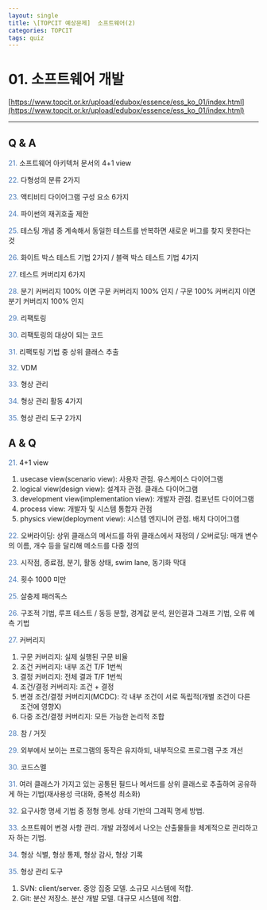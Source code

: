 ```yaml
---
layout: single
title: \[TOPCIT 예상문제]  소프트웨어(2)
categories: TOPCIT
tags: quiz
---
```


# 01. 소프트웨어 개발 

[https://www.topcit.or.kr/upload/edubox/essence/ess_ko_01/index.html](https://www.topcit.or.kr/upload/edubox/essence/ess_ko_01/index.html)

---
## Q & A

<span style="color:#4a7ab9"> 21.</span> 소프트웨어 아키텍처 문서의 4+1 view  

<span style="color:#4a7ab9"> 22.</span> 다형성의 분류 2가지    

<span style="color:#4a7ab9"> 23.</span> 액티비티 다이어그램 구성 요소 6가지    

<span style="color:#4a7ab9"> 24.</span> 파이썬의 재귀호출 제한    

<span style="color:#4a7ab9"> 25.</span> 테스팅 개념 중 계속해서 동일한 테스트를 반복하면 새로운 버그를 찾지 못한다는 것     

<span style="color:#4a7ab9"> 26.</span> 화이트 박스 테스트 기법 2가지 / 블랙 박스 테스트 기법 4가지    

<span style="color:#4a7ab9"> 27.</span> 테스트 커버리지 6가지    

<span style="color:#4a7ab9"> 28.</span> 분기 커버리지 100% 이면 구문 커버리지 100% 인지 / 구문 100% 커버리지 이면 분기 커버리지 100% 인지  

<span style="color:#4a7ab9"> 29.</span> 리팩토링    

<span style="color:#4a7ab9"> 30.</span> 리팩토링의 대상이 되는 코드    

<span style="color:#4a7ab9"> 31.</span> 리팩토링 기법 중 상위 클래스 추출    

<span style="color:#4a7ab9"> 32.</span> VDM    

<span style="color:#4a7ab9"> 33.</span> 형상 관리    

<span style="color:#4a7ab9"> 34.</span> 형상 관리 활동 4가지    

<span style="color:#4a7ab9"> 35.</span> 형상 관리 도구 2가지  

## A & Q

<span style="color:#4a7ab9"> 21.</span> 4+1 view  
1) usecase view(scenario view): 사용자 관점. 유스케이스 다이어그램  
2) logical view(design view): 설계자 관점. 클래스 다이어그램  
3) development view(implementation view): 개발자 관점. 컴포넌트 다이어그램  
4) process view: 개발자 및 시스템 통합자 관점  
5) physics view(deployment view): 시스템 엔지니어 관점. 배치 다이어그램  
  
<span style="color:#4a7ab9"> 22.</span> 오버라이딩: 상위 클래스의 메서드를 하위 클래스에서 재정의 / 오버로딩: 매개 변수의 이름, 개수 등을 달리해 메소드를 다중 정의  
  
<span style="color:#4a7ab9"> 23.</span> 시작점, 종료점, 분기, 활동 상태, swim lane, 동기화 막대    

<span style="color:#4a7ab9"> 24.</span> 횟수 1000 미만  

<span style="color:#4a7ab9"> 25.</span> 살충제 패러독스    

<span style="color:#4a7ab9"> 26.</span> 구조적 기법, 루프 테스트 / 동등 분할, 경계값 분석, 원인결과 그래프 기법, 오류 예측 기법    

<span style="color:#4a7ab9"> 27.</span> 커버리지  
1) 구문 커버리지: 실제 실행된 구문 비율  
2) 조건 커버리지: 내부 조건 T/F 1번씩  
3) 결정 커버리지: 전체 결과 T/F 1번씩  
4) 조건/결정 커버리지: 조건 + 결정  
5) 변경 조건/결정 커버리지(MCDC): 각 내부 조건이 서로 독립적(개별 조건이 다른 조건에 영향X)  
6) 다중 조건/결정 커버리지: 모든 가능한 논리적 조합  
   
<span style="color:#4a7ab9"> 28.</span> 참 / 거짓  

<span style="color:#4a7ab9"> 29.</span> 외부에서 보이는 프로그램의 동작은 유지하되, 내부적으로 프로그램 구조 개선    

<span style="color:#4a7ab9"> 30.</span> 코드스멜  

<span style="color:#4a7ab9"> 31.</span> 여러 클래스가 가지고 있는 공통된 필드나 메서드를 상위 클래스로 추출하여 공유하게 하는 기법(재사용성 극대화, 중복성 최소화)    

<span style="color:#4a7ab9"> 32.</span> 요구사항 명세 기법 중 정형 명세. 상태 기반의 그래픽 명세 방법.  

<span style="color:#4a7ab9"> 33.</span> 소프트웨어 변경 사항 관리. 개발 과정에서 나오는 산출물들을 체계적으로 관리하고자 하는 기법.    

<span style="color:#4a7ab9"> 34.</span> 형상 식별, 형상 통제, 형상 감사, 형상 기록    

<span style="color:#4a7ab9"> 35.</span> 형상 관리 도구  
1) SVN: client/server. 중앙 집중 모델. 소규모 시스템에 적합.  
2) Git: 분산 저장소. 분산 개발 모델. 대규모 시스템에 적합.  
